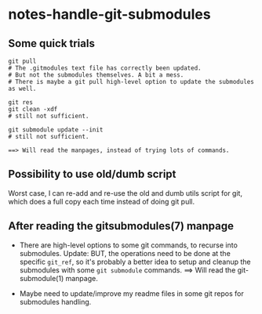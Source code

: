 notes-handle-git-submodules
===========================

Some quick trials
-----------------

```
git pull
# The .gitmodules text file has correctly been updated.
# But not the submodules themselves. A bit a mess.
# There is maybe a git pull high-level option to update the submodules as well.

git res
git clean -xdf
# still not sufficient.

git submodule update --init
# still not sufficient.

==> Will read the manpages, instead of trying lots of commands.
```

Possibility to use old/dumb script
----------------------------------

Worst case, I can re-add and re-use the old and dumb utils script for git, which
does a full copy each time instead of doing git pull.

After reading the gitsubmodules(7) manpage
------------------------------------------

- There are high-level options to some git commands, to recurse into submodules.
  Update: BUT, the operations need to be done at the specific `git_ref`, so it's
  probably a better idea to setup and cleanup the submodules with some
  `git submodule` commands.
  ==> Will read the git-submodule(1) manpage.

- Maybe need to update/improve my readme files in some git repos for submodules
  handling.
